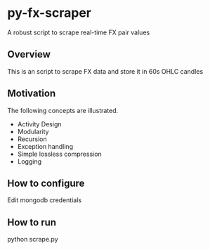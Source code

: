 # py-fx-scraper
A robust script to scrape real-time FX pair values

## Overview

This is an script to scrape FX data and store it in 60s OHLC candles

## Motivation

The following concepts are illustrated.

* Activity Design  
* Modularity
* Recursion
* Exception handling
* Simple lossless compression 
* Logging 

## How to configure

Edit mongodb credentials 

## How to run

python scrape.py




